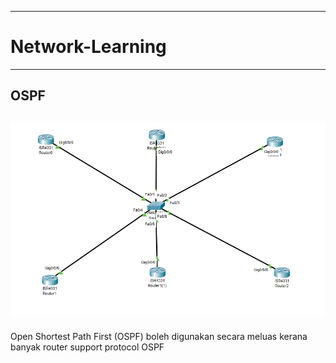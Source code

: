 
---------------------------------------------------------------------------
# Network-Learning
---------------------------------------------------------------------------

## OSPF
![Thirsty Question](https://github.com/anwar3107/Network-Learning/blob/main/OSPF.png)
---------------------------------------------------------------------------
Open Shortest Path First (OSPF) boleh digunakan secara meluas kerana banyak router support protocol OSPF
